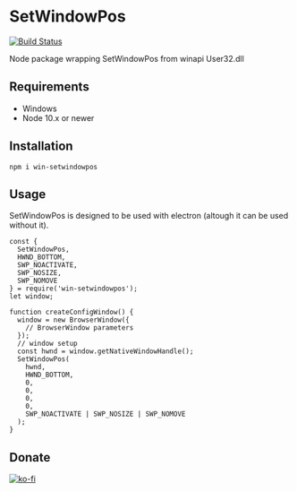# SetWindowPos
[![Build Status](https://travis-ci.org/JaroslawPokropinski/SetWindowPos.svg?branch=master)](https://travis-ci.org/JaroslawPokropinski/SetWindowPos)

Node package wrapping SetWindowPos from winapi User32.dll
## Requirements
+ Windows
+ Node 10.x or newer
## Installation
```
npm i win-setwindowpos
```
## Usage
SetWindowPos is designed to be used with electron (altough it can be used without it).
```
const { 
  SetWindowPos,
  HWND_BOTTOM,
  SWP_NOACTIVATE,
  SWP_NOSIZE,
  SWP_NOMOVE
} = require('win-setwindowpos');
let window;

function createConfigWindow() {
  window = new BrowserWindow({
    // BrowserWindow parameters
  });
  // window setup
  const hwnd = window.getNativeWindowHandle();
  SetWindowPos(
    hwnd,
    HWND_BOTTOM,
    0,
    0,
    0,
    0,
    SWP_NOACTIVATE | SWP_NOSIZE | SWP_NOMOVE
  );
}

```

## Donate
[![ko-fi](https://www.ko-fi.com/img/githubbutton_sm.svg)](https://ko-fi.com/D1D817Q1X)
